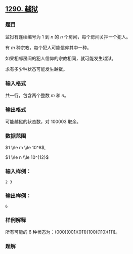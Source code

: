## [1290\. 越狱](https://www.acwing.com/problem/content/1292/)

### 题目

监狱有连续编号为 $1$ 到 $n$ 的 $n$ 个房间，每个房间关押一个犯人。

有 $m$ 种宗教，每个犯人可能信仰其中一种。

如果相邻房间的犯人信仰的宗教相同，就可能发生越狱。

求有多少种状态可能发生越狱。

### 输入格式

共一行，包含两个整数 $m$ 和 $n$。

### 输出格式

可能越狱的状态数，对 $100003$ 取余。

### 数据范围

$1 \\le m \\le 10^8$,

$1 \\le n \\le 10^{12}$

### 输入样例：

```
2 3
```

### 输出样例：

```
6
```

### 样例解释

所有可能的 $6$ 种状态为：$(000)(001)(011)(100)(110)(111)$。

### 题解


